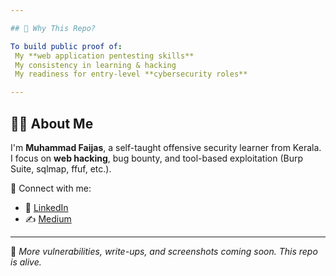 ```yaml
---

## 🎯 Why This Repo?

To build public proof of:
 My **web application pentesting skills**
 My consistency in learning & hacking
 My readiness for entry-level **cybersecurity roles**

---
```


## 🙋‍♂️ About Me

I'm **Muhammad Faijas**, a self-taught offensive security learner from Kerala.  
I focus on **web hacking**, bug bounty, and tool-based exploitation (Burp Suite, sqlmap, ffuf, etc.).

📎 Connect with me:
- 🔗 [LinkedIn](https://linkedin.com/in/your-link)
- ✍️ [Medium](https://medium.com/@yourlink)

---

📌 *More vulnerabilities, write-ups, and screenshots coming soon. This repo is alive.*
